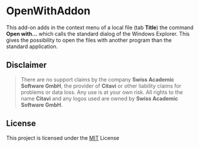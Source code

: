 # OpenWithAddon

This add-on adds in the context menu of a local file (tab **Title**) the command **Open with...** which calls the standard dialog of the Windows Explorer. This gives the possibility to open the files with another program than the standard application.

## Disclaimer

>There are no support claims by the company **Swiss Academic Software GmbH**, the provider of **Citavi** or other liability claims for problems or data loss. Any use is at your own risk. All rights to the name **Citavi** and any logos used are owned by **Swiss Academic Software GmbH**.

## License

This project is licensed under the [MIT](LICENSE) License
